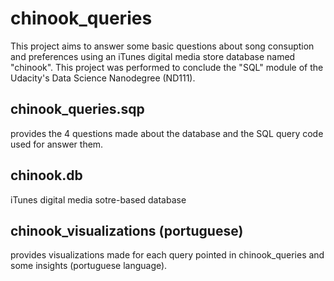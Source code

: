 # chinook_queries

This project aims to answer some basic questions about song consuption and preferences using an iTunes digital media store database named "chinook". This project was performed to conclude the "SQL" module of the Udacity's Data Science Nanodegree (ND111).

## chinook_queries.sqp
provides the 4 questions made about the database and the SQL query code used for answer them.

## chinook.db
iTunes digital media sotre-based database

## chinook_visualizations (portuguese)
provides visualizations made for each query pointed in chinook_queries and some insights (portuguese language).
